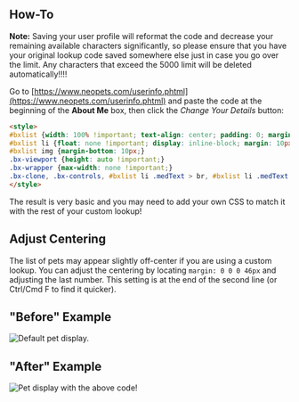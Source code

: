## How-To

**Note:** Saving your user profile will reformat the code and decrease your remaining available characters significantly, so please ensure that you have your original lookup code saved somewhere else just in case you go over the limit. Any characters that exceed the 5000 limit will be deleted automatically!!!!


Go to [https://www.neopets.com/userinfo.phtml](https://www.neopets.com/userinfo.phtml) and paste the code at the beginning of the **About Me** box, then click the *Change Your Details* button:

```html
<style>
#bxlist {width: 100% !important; text-align: center; padding: 0; margin: 0 0 0 46px;}
#bxlist li {float: none !important; display: inline-block; margin: 10px!important;}
#bxlist img {margin-bottom: 10px;}
.bx-viewport {height: auto !important;}
.bx-wrapper {max-width: none !important;}
.bx-clone, .bx-controls, #bxlist li .medText > br, #bxlist li .medText > hr {display: none !important;}
</style>
```

The result is very basic and you may need to add your own CSS to match it with the rest of your custom lookup!

## Adjust Centering
The list of pets may appear slightly off-center if you are using a custom lookup. You can adjust the centering by locating `margin: 0 0 0 46px` and adjusting the last number. This setting is at the end of the second line (or Ctrl/Cmd F to find it quicker).

## "Before" Example

![Default pet display.](https://imgur.com/cV7YgHA.png)


## "After" Example

![Pet display with the above code!](https://imgur.com/undefined.png)